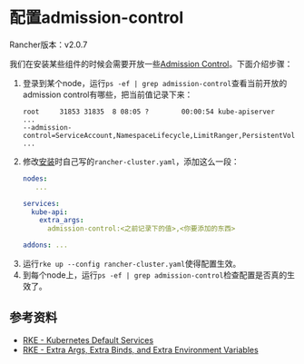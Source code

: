 # 配置admission-control

Rancher版本：v2.0.7

我们在安装某些组件的时候会需要开放一些[Admission Control][k8s-admission-control]。下面介绍步骤：

1. 登录到某个node，运行`ps -ef | grep admission-control`查看当前开放的admission control有哪些，把当前值记录下来：
   ```
   root     31853 31835  8 08:05 ?        00:00:54 kube-apiserver
   ...
   --admission-control=ServiceAccount,NamespaceLifecycle,LimitRanger,PersistentVolumeLabel,DefaultStorageClass,ResourceQuota,DefaultTolerationSeconds
   ...
   ```
1. 修改[安装][rancher-install]时自己写的`rancher-cluster.yaml`，添加这么一段：
   ```yaml
   nodes:
      ...
   
   services:
     kube-api:
       extra_args:
         admission-control:<之前记录下的值>,<你要添加的东西>
   
   addons: ...
   ```
1. 运行`rke up --config rancher-cluster.yaml`使得配置生效。
1. 到每个node上，运行`ps -ef | grep admission-control`检查配置是否真的生效了。

## 参考资料

* [RKE - Kubernetes Default Services][rke-services]
* [RKE - Extra Args, Extra Binds, and Extra Environment Variables][rke-services-extras]

[rancher-install]: install.md
[k8s-admission-control]: https://kubernetes.io/docs/reference/access-authn-authz/admission-controllers/
[rke-services]: https://rancher.com/docs/rke/v0.1.x/en/config-options/services/
[rke-services-extras]: https://rancher.com/docs/rke/v0.1.x/en/config-options/services/services-extras/